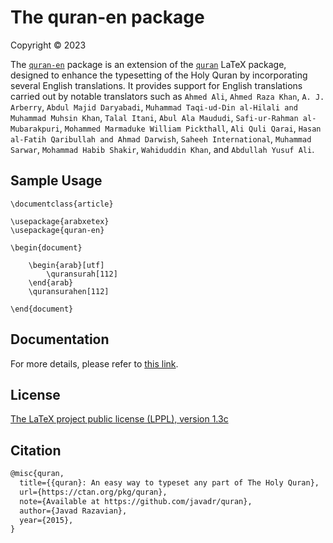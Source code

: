 # The quran-en package
Copyright © 2023

The [`quran-en`](https://ctan.org/pkg/quran-en) package is an extension of the [`quran`](https://ctan.org/pkg/quran) LaTeX package, designed to enhance the typesetting of the Holy Quran by incorporating several English translations. It provides support for English translations carried out by notable translators such as `Ahmed Ali`, `Ahmed Raza Khan`, `A. J. Arberry`, `Abdul Majid Daryabadi`, `Muhammad Taqi-ud-Din al-Hilali and Muhammad Muhsin Khan`, `Talal Itani`, `Abul Ala Maududi`, `Safi-ur-Rahman al-Mubarakpuri`, `Mohammed Marmaduke William Pickthall`, `Ali Quli Qarai`, `Hasan al-Fatih Qaribullah and Ahmad Darwish`, `Saheeh International`, `Muhammad Sarwar`, `Mohammad Habib Shakir`, `Wahiduddin Khan`, and `Abdullah Yusuf Ali`.

## Sample Usage

```
\documentclass{article}

\usepackage{arabxetex}
\usepackage{quran-en}

\begin{document}

    \begin{arab}[utf]
        \quransurah[112]
    \end{arab}
    \quransurahen[112]

\end{document}
```

## Documentation
For more details, please refer to [this link](http://mirrors.ctan.org/macros/xetex/latex/quran-en/doc/quran-en-doc.pdf).


## License

[The LaTeX project public license (LPPL), version 1.3c](https://www.latex-project.org/lppl/lppl-1-3c/)

## Citation

```tex
@misc{quran,
  title={{quran}: An easy way to typeset any part of The Holy Quran},
  url={https://ctan.org/pkg/quran},
  note={Available at https://github.com/javadr/quran},
  author={Javad Razavian},
  year={2015},
}
```
